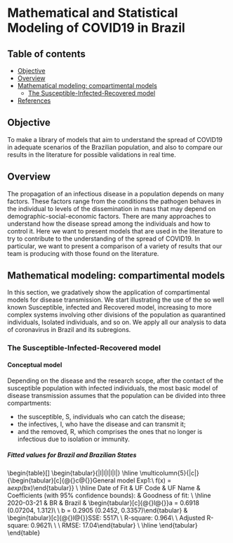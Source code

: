 # Mathematical and Statistical Modeling of COVID19 in Brazil


## Table of contents
* [Objective](#Objective)
* [Overview](#Overview)
* [Mathematical modeling: compartimental models](#Mathematical)
  * [The Susceptible-Infected-Recovered model](#SIR)
* [References](#references)

## Objective

To make a library of models that aim to understand the spread of COVID19 in adequate scenarios of the Brazilian population, and also to compare our results in the literature for possible validations in real time.

## Overview

  The propagation of an infectious disease in a population depends on many factors. These factors range from the conditions the pathogen behaves in  the individual to levels of the dissemination in mass that may depend on demographic-social-economic factors. There are many approaches to understand how the disease spread among the individuals and how  to control it. Here we want to present models that are used in the literature to try to contribute to the understanding of the spread of COVID19. In particular, we want to present a comparison of a variety of results that our team is producing with those found on the literature. 

## Mathematical modeling: compartimental models

  In this section, we gradatively show the application of compartimental models for disease transmission. We start illustrating the use of the so well known Susceptible, infected and Recovered model, increasing to more complex systems involving other divisions of the population as quarantined individuals, Isolated individuals, and so on. We apply all our analysis to data of coronavirus in Brazil and its subregions.  

### The Susceptible-Infected-Recovered model

#### Conceptual model

  Depending on the disease and the research scope, after the contact of the susceptible population with infected individuals, the most basic model of disease transmission assumes that the population can be divided into three compartments: 

  * the susceptible, S, individuals who can catch the disease;
  * the infectives, I, who have the disease and can transmit it; 
  * and the removed, R, which comprises the ones that no longer is infectious due to isolation or immunity.


##### Fitted values for Brazil and Brazilian States

\begin{table}[]
\begin{tabular}{|l|l|l|l|l|}
\hline
\multicolumn{5}{|c|}{\begin{tabular}[c]{@{}c@{}}General model Exp1:\\   f(x) = a*exp(b*x)\end{tabular}}                                                                                                                                                                        \\ \hline
Date of Fit & UF Code & UF Name & Coefficients (with 95\% confidence bounds):                                                                      & Goodness of fit:                                                                                                          \\ \hline
2020-03-21  & BR      & Brazil  & \begin{tabular}[c]{@{}l@{}}a =      0.6918  (0.07204, 1.312)\\ \\ b =      0.2905  (0.2452, 0.3357)\end{tabular} & \begin{tabular}[c]{@{}l@{}}SSE: 5517\\ \\ R-square: 0.964\\ \\ Adjusted R-square: 0.9621\\ \\ \\ RMSE: 17.04\end{tabular} \\ \hline
\end{tabular}
\end{table}
